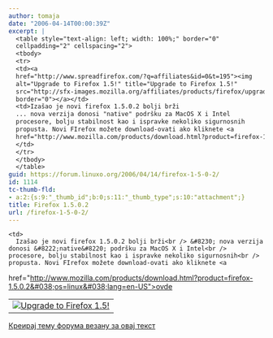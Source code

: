 ```yaml
---
author: tomaja
date: "2006-04-14T00:00:39Z"
excerpt: |
  <table style="text-align: left; width: 100%;" border="0"
  cellpadding="2" cellspacing="2">
  <tbody>
  <tr>
  <td><a
  href="http://www.spreadfirefox.com/?q=affiliates&id=0&t=195"><img
  alt="Upgrade to Firefox 1.5!" title="Upgrade to Firefox 1.5!"
  src="http://sfx-images.mozilla.org/affiliates/products/firefox/upgrade_1_5_125x125lb.jpg"
  border="0"></a></td>
  <td>Izašao je novi firefox 1.5.0.2 bolji brži
  ... nova verzija donosi "native" podršku za MacOS X i Intel
  procesore, bolju stabilnost kao i ispravke nekoliko sigurnosnih
  propusta. Novi FIrefox možete download-ovati ako kliknete <a
  href="http://www.mozilla.com/products/download.html?product=firefox-1.5.0.2&os=linux&lang=en-US">ovde</a>
  </td>
  </tr>
  </tbody>
  </table>
guid: https://forum.linuxo.org/2006/04/14/firefox-1-5-0-2/
id: 1114
tc-thumb-fld:
- a:2:{s:9:"_thumb_id";b:0;s:11:"_thumb_type";s:10:"attachment";}
title: Firefox 1.5.0.2
url: /firefox-1-5-0-2/
---
```

<table style="text-align: left; width: 100%;" border="0"
 cellpadding="2" cellspacing="2">
  </p> <tr>
    <td>
      <a
 href="http://www.spreadfirefox.com/?q=affiliates&#038;id=0&#038;t=195"><img
 alt="Upgrade to Firefox 1.5!" title="Upgrade to Firefox 1.5!"
 src="http://sfx-images.mozilla.org/affiliates/products/firefox/upgrade_1_5_125x125lb.jpg"
 border="0" /></a>
    </td>
    
    <td>
      Izašao je novi firefox 1.5.0.2 bolji brži<br /> &#8230; nova verzija donosi &#8222;native&#8220; podršku za MacOS X i Intel<br /> procesore, bolju stabilnost kao i ispravke nekoliko sigurnosnih<br /> propusta. Novi FIrefox možete download-ovati ako kliknete <a
 href="http://www.mozilla.com/products/download.html?product=firefox-1.5.0.2&#038;os=linux&#038;lang=en-US">ovde</a>
    </td>
  </tr>
</table>

<!--break-->

[Креирај тему форума везану за овај текст](https://linuxo.org/nova-tema-na-forumu/?se_pid=1114)